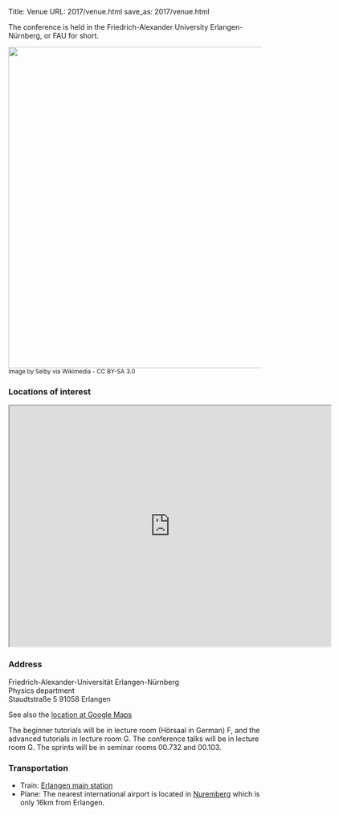 Title: Venue
URL: 2017/venue.html
save_as: 2017/venue.html

The conference is held in the Friedrich-Alexander University Erlangen-Nürnberg, or FAU for short.

<img src='https://upload.wikimedia.org/wikipedia/commons/thumb/2/2b/Schloss-Erlangen02.JPG/1280px-Schloss-Erlangen02.JPG' width=640></img>
<br /><small>Image by Selby via Wikimedia - CC BY-SA 3.0</small>

### Locations of interest

<iframe src="https://www.google.com/maps/d/embed?mid=1DnWwatmbpTOaL-frOGby6yXbUAI" width="640" height="480"></iframe>
<br />

### Address

Friedrich-Alexander-Universität Erlangen-Nürnberg </br>
Physics department </br>
Staudtstraße 5 91058 Erlangen

See also the [location at Google Maps](https://goo.gl/maps/MSkaijsHbL52)

The beginner tutorials will be in lecture room (Hörsaal in German) F, and the advanced tutorials in lecture room G.
The conference talks will be in lecture room G. The sprints will be in seminar rooms 00.732 and 00.103.


### Transportation

* Train: [Erlangen main station](https://www.google.de/maps/place/Hauptbahnhof+Erlangen/)
* Plane: The nearest international airport is located in [Nuremberg](http://www.airport-nuernberg.de/english) which is only 16km from Erlangen.
